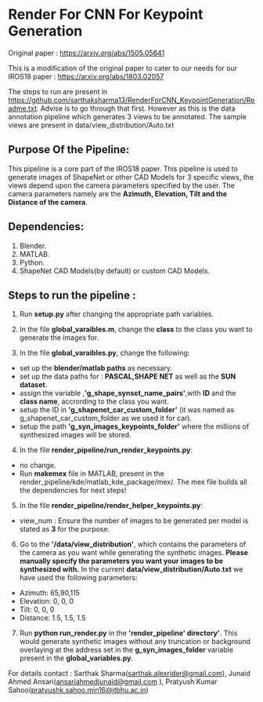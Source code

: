 # Render For CNN For Keypoint Generation


Original paper : https://arxiv.org/abs/1505.05641

This is a modification of the original paper to cater to our needs for our  IROS18 paper : https://arxiv.org/abs/1803.02057

The steps to run are present in https://github.com/sarthaksharma13/RenderForCNN_KeypointGeneration/Readme.txt. Advise is to go through that first. 
However as this is the data annotation pipeline which generates 3 views to be annotated. The sample views are present in data/view_distribution/Auto.txt
## Purpose Of the Pipeline:

This pipeline is a core part of the IROS18 paper. This pipeline is used to generate images of ShapeNet or other CAD Models for 3 specific views, the views depend upon the camera parameters specified by the user. The camera parameters namely are the **Azimuth, Elevation, Tilt and the Distance of the camera**. 

## Dependencies:

1. Blender.
2. MATLAB.
3. Python.
4. ShapeNet CAD Models(by default) or custom CAD Models.

## Steps to run the pipeline :

1. Run **setup.py** after changing the appropriate path variables.

2. In the file **global_varaibles.m**, change the **class** to the class you want to generate the images for.

3. In the file **global_varaibles.py**, change the following:
  - set up the **blender/matlab paths** as necessary.
  - set up the data paths for : **PASCAL,SHAPE NET** as well as the **SUN dataset**.
  - assign the variable ,**'g_shape_synset_name_pairs'**,with **ID** and the **class name**, accrording to the class you want.
  - setup the ID in **'g_shapenet_car_custom_folder'** (it was named as g_shapenet_car_custom_folder as we used it for car).
  - setup the path **'g_syn_images_keypoints_folder'** where the millions of synthesized images will be stored.
  
4. In the file **render_pipeline/run_render_keypoints.py**:
  - no change.
  - Run **makemex** file in MATLAB, present in the render_pipeline/kde/matlab_kde_package/mex/. The mex file builds all the dependencies for next steps!
  
5. In the file **render_pipeline/render_helper_keypoints.py**:
  - view_num : Ensure the number of images to be generated per model is stated as **3** for the purpose.

6. Go to the **'/data/view_distribution'**, which contains the parameters of the camera as you want while generating the synthetic images. **Please manually specify the parameters you want your images to be synthesized with.** In the current **data/view_distribution/Auto.txt** we have used the following parameters:
  - Azimuth: 65,90,115
  - Elevation: 0, 0, 0
  - Tilt: 0, 0, 0
  - Distance: 1.5, 1.5, 1.5
 
7. Run **python run_render.py** in the **'render_pipeline' directory'**. This would generate synthetic images without any truncation or background overlaying at the address set in the **g_syn_images_folder** variable present in the **global_variables.py**.


For details contact : Sarthak Sharma(sarthak.alexrider@gmail.com), Junaid Ahmed Ansari(ansariahmedjunaid@gmail.com ), Pratyush Kumar Sahoo(pratyushk.sahoo.min16@itbhu.ac.in)
